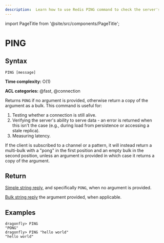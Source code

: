 ```yaml
---
description:  Learn how to use Redis PING command to check the server's status.
---
```


import PageTitle from '@site/src/components/PageTitle';

# PING

<PageTitle title="Redis PING Command (Documentation) | Dragonfly" />

## Syntax

    PING [message]

**Time complexity:** O(1)

**ACL categories:** @fast, @connection

Returns `PONG` if no argument is provided, otherwise return a copy of the
argument as a bulk.
This command is useful for:
1. Testing whether a connection is still alive.
1. Verifying the server's ability to serve data - an error is returned when this isn't the case (e.g., during load from persistence or accessing a stale replica).
1. Measuring latency.

If the client is subscribed to a channel or a pattern, it will instead return a
multi-bulk with a "pong" in the first position and an empty bulk in the second
position, unless an argument is provided in which case it returns a copy
of the argument.

## Return

[Simple string reply](https://redis.io/docs/reference/protocol-spec/#simple-strings), and specifically `PONG`, when no argument is provided.

[Bulk string reply](https://redis.io/docs/reference/protocol-spec/#bulk-strings) the argument provided, when applicable.

## Examples

```shell
dragonfly> PING
"PONG"
dragonfly> PING "hello world"
"hello world"
```
